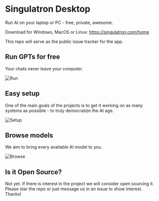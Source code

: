 # Singulatron Desktop

Run AI on your laptop or PC - free, private, awesome.

Download for Windows, MacOS or Linux: https://singulatron.com/home

This repo will serve as the public issue tracker for the app.

## Run GPTs for free

Your chats never leave your computer.

![Run](https://singulatron.com/assets/chat.png)

## Easy setup

One of the main goals of the projects is to get it working on as many systems as possible - to truly democratize the AI age.

![Setup](https://singulatron.com/assets/startup.png)

## Browse models

We aim to bring every available AI model to you.

![Browse](https://singulatron.com/assets/model-explorer.png)

## Is it Open Source?

Not yet. If there is interest in the project we will consider open sourcing it.
Please star the repo or just message us in an issue to show interest. Thanks!
